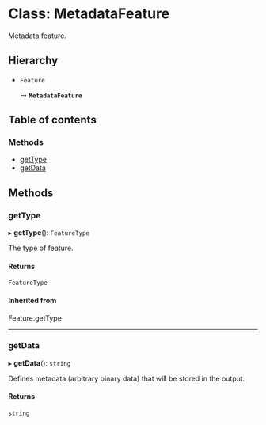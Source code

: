 # Class: MetadataFeature

Metadata feature.

## Hierarchy

- `Feature`

  ↳ **`MetadataFeature`**

## Table of contents

### Methods

- [getType](MetadataFeature.md#gettype)
- [getData](MetadataFeature.md#getdata)

## Methods

### getType

▸ **getType**(): `FeatureType`

The type of feature.

#### Returns

`FeatureType`

#### Inherited from

Feature.getType

---

### getData

▸ **getData**(): `string`

Defines metadata (arbitrary binary data) that will be stored in the output.

#### Returns

`string`
